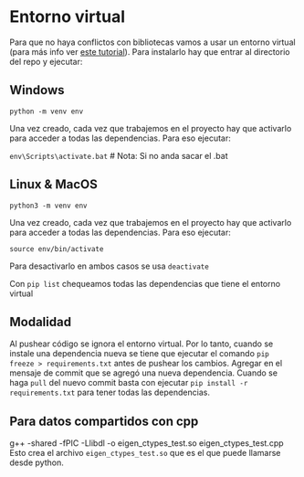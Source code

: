 
# Entorno virtual
Para que no haya conflictos con bibliotecas vamos a usar un entorno virtual (para más info ver [este tutorial](https://youtu.be/Y21OR1OPC9A?si=uw5K0eGFtSy4L6vP)). Para instalarlo hay que entrar al directorio del repo y ejecutar:

## Windows
`python -m venv env`

Una vez creado, cada vez que trabajemos en el proyecto hay que activarlo para acceder a todas las dependencias. Para eso ejecutar:

`env\Scripts\activate.bat` # Nota: Si no anda sacar el .bat

## Linux & MacOS
`python3 -m venv env`

Una vez creado, cada vez que trabajemos en el proyecto hay que activarlo para acceder a todas las dependencias. Para eso ejecutar:

`source env/bin/activate`

Para desactivarlo en ambos casos se usa `deactivate`

Con `pip list` chequeamos todas las dependencias que tiene el entorno virtual



## Modalidad
Al pushear código se ignora el entorno virtual. Por lo tanto, cuando se instale una dependencia nueva se tiene que ejecutar el comando `pip freeze > requirements.txt` antes de pushear los cambios. Agregar en el mensaje de commit que se agregó una nueva dependencia. 
Cuando se haga `pull` del nuevo commit basta con ejecutar `pip install -r requirements.txt` para tener todas las dependencias.

## Para datos compartidos con cpp
g++ -shared -fPIC -Llibdl -o eigen_ctypes_test.so eigen_ctypes_test.cpp
Esto crea el archivo `eigen_ctypes_test.so` que es el que puede llamarse desde python.

